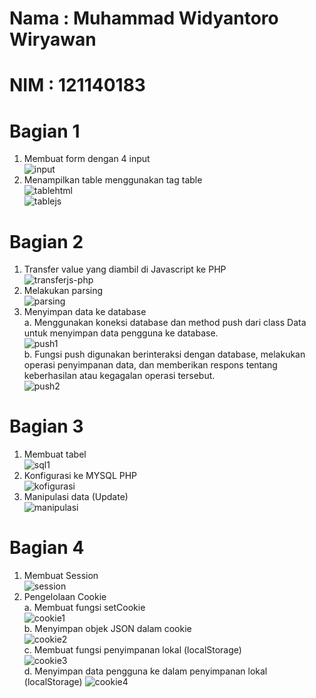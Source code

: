 # Nama : Muhammad Widyantoro Wiryawan
# NIM : 121140183

# Bagian 1
1. Membuat form dengan 4 input <br>
![input](https://github.com/m-widyantoro-w-121140183/uas_pemweb/assets/153991554/c75f9510-d9ec-442a-a2db-3382a5772a0a) <br>
2. Menampilkan table menggunakan tag table <br>
![tablehtml](https://github.com/m-widyantoro-w-121140183/uas_pemweb/assets/153991554/6ccde502-a69a-4322-b88f-5cc1b8e85bd2) <br>
![tablejs](https://github.com/m-widyantoro-w-121140183/uas_pemweb/assets/153991554/aca79065-5d06-45c1-9d0c-a9fdd43a9f5c)<br>

# Bagian 2
1. Transfer value yang diambil di Javascript ke PHP <br>
![transferjs-php](https://github.com/m-widyantoro-w-121140183/uas_pemweb/assets/153991554/d23961f6-b19d-4419-ba0d-fe25a955cf8b) <br>
2. Melakukan parsing <br>
![parsing](https://github.com/m-widyantoro-w-121140183/uas_pemweb/assets/153991554/3b4a8c72-fc0f-4dd6-a7f8-bfcf126b5ec7) <br>
3. Menyimpan data ke database <br>
a. Menggunakan koneksi database dan method push dari class Data untuk menyimpan data pengguna ke database. <br>
![push1](https://github.com/m-widyantoro-w-121140183/uas_pemweb/assets/153991554/11fe66d3-c3dd-4eeb-a6b6-04d07d08fcaf) <br>
b. Fungsi push digunakan berinteraksi dengan database, melakukan operasi penyimpanan data, dan memberikan respons tentang keberhasilan atau kegagalan operasi tersebut. <br>
![push2](https://github.com/m-widyantoro-w-121140183/uas_pemweb/assets/153991554/b9b99548-e395-436d-a324-da0702caa8cc) <br>


# Bagian 3
1. Membuat tabel <br>
![sql1](https://github.com/m-widyantoro-w-121140183/uas_pemweb/assets/153991554/dadd049f-73e0-401c-bd31-c338c1687185) <br>
2. Konfigurasi ke MYSQL PHP <br>
![kofigurasi](https://github.com/m-widyantoro-w-121140183/uas_pemweb/assets/153991554/6c5fd610-0975-49a1-b19c-1e866647e54d) <br>
3. Manipulasi data (Update) <br>
![manipulasi](https://github.com/m-widyantoro-w-121140183/uas_pemweb/assets/153991554/84c4e278-ce76-4650-81ba-b0891bf97f15) <br>


# Bagian 4
1. Membuat Session <br>
![session](https://github.com/m-widyantoro-w-121140183/uas_pemweb/assets/153991554/6a9f2268-fce6-453e-b51a-c465274aa9f1) <br>
2. Pengelolaan Cookie <br>
a. Membuat fungsi setCookie <br>
![cookie1](https://github.com/m-widyantoro-w-121140183/uas_pemweb/assets/153991554/69e61e98-8e78-47f3-a7eb-70da8d9d9edc) <br>
b. Menyimpan objek JSON dalam cookie <br>
![cookie2](https://github.com/m-widyantoro-w-121140183/uas_pemweb/assets/153991554/c2ccf981-14cf-4dbb-9dc3-c41d455d4cd8) <br>
c. Membuat fungsi penyimpanan lokal (localStorage) <br>
![cookie3](https://github.com/m-widyantoro-w-121140183/uas_pemweb/assets/153991554/92e9ceb5-9262-4b95-a357-ee6176ca5940) <br>
d. Menyimpan data pengguna ke dalam penyimpanan lokal (localStorage) 
![cookie4](https://github.com/m-widyantoro-w-121140183/uas_pemweb/assets/153991554/46610867-c6a9-46b7-8825-592eaa1d11cb)


